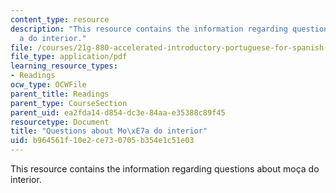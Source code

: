 ```yaml
---
content_type: resource
description: "This resource contains the information regarding questions about mo\xE7\
  a do interior."
file: /courses/21g-880-accelerated-introductory-portuguese-for-spanish-speakers-fall-2013/b964561f10e2ce730705b354e1c51e03_MIT21G_880F13_readquest2.pdf
file_type: application/pdf
learning_resource_types:
- Readings
ocw_type: OCWFile
parent_title: Readings
parent_type: CourseSection
parent_uid: ea2fda14-d854-dc3e-84aa-e35388c89f45
resourcetype: Document
title: "Questions about Mo\xE7a do interior"
uid: b964561f-10e2-ce73-0705-b354e1c51e03
---
```

This resource contains the information regarding questions about moça do interior.

